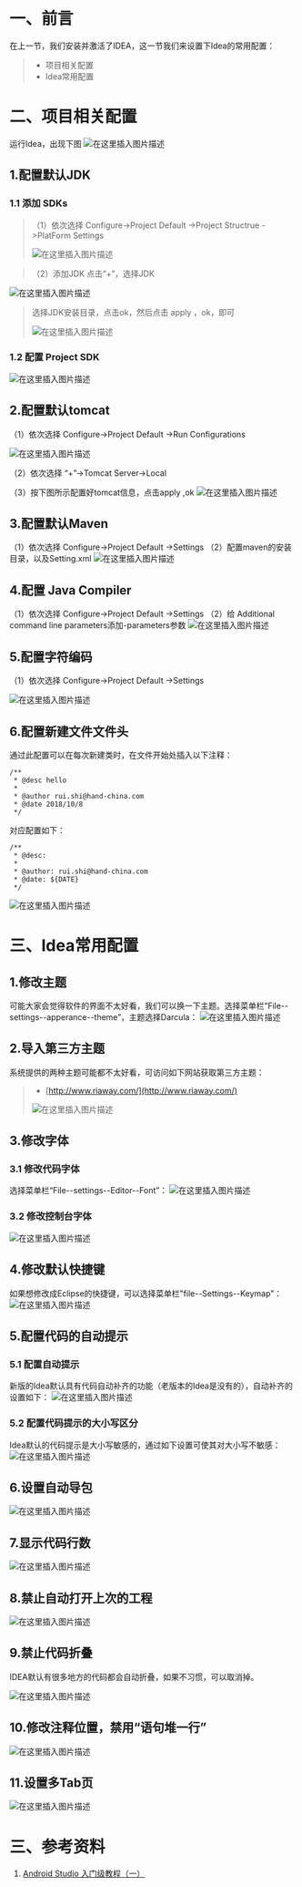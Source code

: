 # 一、前言
在上一节，我们安装并激活了IDEA，这一节我们来设置下Idea的常用配置：
> - 项目相关配置
> - Idea常用配置


# 二、项目相关配置
运行Idea，出现下图
![在这里插入图片描述](https://img-blog.csdn.net/20181008133536362?watermark/2/text/aHR0cHM6Ly9ibG9nLmNzZG4ubmV0L3FxXzI2OTgxMzMz/font/5a6L5L2T/fontsize/400/fill/I0JBQkFCMA==/dissolve/70)

## 1.配置默认JDK
### 1.1 添加 SDKs
>（1）依次选择 Configure->Project Default ->Project Structrue ->PlatForm Settings
>
>![在这里插入图片描述](https://img-blog.csdn.net/20181008133814261?watermark/2/text/aHR0cHM6Ly9ibG9nLmNzZG4ubmV0L3FxXzI2OTgxMzMz/font/5a6L5L2T/fontsize/400/fill/I0JBQkFCMA==/dissolve/70)

>（2）添加JDK
>  点击“+”，选择JDK

![在这里插入图片描述](https://img-blog.csdn.net/20181008133915356?watermark/2/text/aHR0cHM6Ly9ibG9nLmNzZG4ubmV0L3FxXzI2OTgxMzMz/font/5a6L5L2T/fontsize/400/fill/I0JBQkFCMA==/dissolve/70)

> 选择JDK安装目录，点击ok，然后点击 apply ，ok，即可
>
> ![在这里插入图片描述](https://img-blog.csdn.net/20181008135222609?watermark/2/text/aHR0cHM6Ly9ibG9nLmNzZG4ubmV0L3FxXzI2OTgxMzMz/font/5a6L5L2T/fontsize/400/fill/I0JBQkFCMA==/dissolve/70)

###  1.2  配置 Project SDK

![在这里插入图片描述](https://img-blog.csdn.net/20181008140200713?watermark/2/text/aHR0cHM6Ly9ibG9nLmNzZG4ubmV0L3FxXzI2OTgxMzMz/font/5a6L5L2T/fontsize/400/fill/I0JBQkFCMA==/dissolve/70)

## 2.配置默认tomcat
（1）依次选择 Configure->Project Default ->Run Configurations

![在这里插入图片描述](https://img-blog.csdn.net/20181008140330142?watermark/2/text/aHR0cHM6Ly9ibG9nLmNzZG4ubmV0L3FxXzI2OTgxMzMz/font/5a6L5L2T/fontsize/400/fill/I0JBQkFCMA==/dissolve/70)


（2）依次选择 “+”->Tomcat Server->Local

（3）按下图所示配置好tomcat信息，点击apply ,ok
![在这里插入图片描述](https://img-blog.csdn.net/20181008140445267?watermark/2/text/aHR0cHM6Ly9ibG9nLmNzZG4ubmV0L3FxXzI2OTgxMzMz/font/5a6L5L2T/fontsize/400/fill/I0JBQkFCMA==/dissolve/70)

## 3.配置默认Maven
（1）依次选择 Configure->Project Default ->Settings
（2）配置maven的安装目录，以及Setting.xml
![在这里插入图片描述](https://img-blog.csdn.net/2018100814072477?watermark/2/text/aHR0cHM6Ly9ibG9nLmNzZG4ubmV0L3FxXzI2OTgxMzMz/font/5a6L5L2T/fontsize/400/fill/I0JBQkFCMA==/dissolve/70)

## 4.配置 Java Compiler
（1）依次选择 Configure->Project Default ->Settings
（2）给 Additional command line parameters添加-parameters参数
![在这里插入图片描述](https://img-blog.csdn.net/20181008140821394?watermark/2/text/aHR0cHM6Ly9ibG9nLmNzZG4ubmV0L3FxXzI2OTgxMzMz/font/5a6L5L2T/fontsize/400/fill/I0JBQkFCMA==/dissolve/70)

## 5.配置字符编码
（1）依次选择 Configure->Project Default ->Settings

![在这里插入图片描述](https://img-blog.csdn.net/20181008143501363?watermark/2/text/aHR0cHM6Ly9ibG9nLmNzZG4ubmV0L3FxXzI2OTgxMzMz/font/5a6L5L2T/fontsize/400/fill/I0JBQkFCMA==/dissolve/70)

## 6.配置新建文件文件头

通过此配置可以在每次新建类时，在文件开始处插入以下注释：

```
/**
 * @desc hello
 *
 * @author rui.shi@hand-china.com
 * @date 2018/10/8
 */
```

对应配置如下：
```
/**
 * @desc:
 * 
 * @author: rui.shi@hand-china.com
 * @date: ${DATE}
 */
```
![在这里插入图片描述](https://img-blog.csdn.net/20181008153131714?watermark/2/text/aHR0cHM6Ly9ibG9nLmNzZG4ubmV0L3FxXzI2OTgxMzMz/font/5a6L5L2T/fontsize/400/fill/I0JBQkFCMA==/dissolve/70)





# 三、Idea常用配置
## 1.修改主题
可能大家会觉得软件的界面不太好看，我们可以换一下主题。选择菜单栏“File--settings--apperance--theme”，主题选择Darcula：
![在这里插入图片描述](https://img-blog.csdn.net/20181008142949841?watermark/2/text/aHR0cHM6Ly9ibG9nLmNzZG4ubmV0L3FxXzI2OTgxMzMz/font/5a6L5L2T/fontsize/400/fill/I0JBQkFCMA==/dissolve/70)

## 2.导入第三方主题
系统提供的两种主题可能都不太好看，可访问如下网站获取第三方主题：
> - [http://www.riaway.com/](http://www.riaway.com/)
>
> ![在这里插入图片描述](https://img-blog.csdn.net/20181008142422376?watermark/2/text/aHR0cHM6Ly9ibG9nLmNzZG4ubmV0L3FxXzI2OTgxMzMz/font/5a6L5L2T/fontsize/400/fill/I0JBQkFCMA==/dissolve/70)

## 3.修改字体
### 3.1 修改代码字体
选择菜单栏“File--settings--Editor--Font”：
![在这里插入图片描述](https://img-blog.csdn.net/20181008143122695?watermark/2/text/aHR0cHM6Ly9ibG9nLmNzZG4ubmV0L3FxXzI2OTgxMzMz/font/5a6L5L2T/fontsize/400/fill/I0JBQkFCMA==/dissolve/70)

### 3.2 修改控制台字体

![在这里插入图片描述](https://img-blog.csdn.net/20181008143858732?watermark/2/text/aHR0cHM6Ly9ibG9nLmNzZG4ubmV0L3FxXzI2OTgxMzMz/font/5a6L5L2T/fontsize/400/fill/I0JBQkFCMA==/dissolve/70)


## 4.修改默认快捷键
如果想修改成Eclipse的快捷键，可以选择菜单栏"file--Settings--Keymap"：
![在这里插入图片描述](https://img-blog.csdn.net/2018100814412647?watermark/2/text/aHR0cHM6Ly9ibG9nLmNzZG4ubmV0L3FxXzI2OTgxMzMz/font/5a6L5L2T/fontsize/400/fill/I0JBQkFCMA==/dissolve/70)

## 5.配置代码的自动提示
### 5.1 配置自动提示
新版的Idea默认具有代码自动补齐的功能（老版本的Idea是没有的），自动补齐的设置如下：
![在这里插入图片描述](https://img-blog.csdn.net/20181008144736939?watermark/2/text/aHR0cHM6Ly9ibG9nLmNzZG4ubmV0L3FxXzI2OTgxMzMz/font/5a6L5L2T/fontsize/400/fill/I0JBQkFCMA==/dissolve/70)

### 5.2 配置代码提示的大小写区分
Idea默认的代码提示是大小写敏感的，通过如下设置可使其对大小写不敏感：
![在这里插入图片描述](https://img-blog.csdn.net/20181008145419426?watermark/2/text/aHR0cHM6Ly9ibG9nLmNzZG4ubmV0L3FxXzI2OTgxMzMz/font/5a6L5L2T/fontsize/400/fill/I0JBQkFCMA==/dissolve/70)

## 6.设置自动导包
![在这里插入图片描述](https://img-blog.csdn.net/20181008145718706?watermark/2/text/aHR0cHM6Ly9ibG9nLmNzZG4ubmV0L3FxXzI2OTgxMzMz/font/5a6L5L2T/fontsize/400/fill/I0JBQkFCMA==/dissolve/70)

## 7.显示代码行数
![在这里插入图片描述](https://img-blog.csdn.net/20181008145914910?watermark/2/text/aHR0cHM6Ly9ibG9nLmNzZG4ubmV0L3FxXzI2OTgxMzMz/font/5a6L5L2T/fontsize/400/fill/I0JBQkFCMA==/dissolve/70)

## 8.禁止自动打开上次的工程
![在这里插入图片描述](https://img-blog.csdn.net/20181008150042435?watermark/2/text/aHR0cHM6Ly9ibG9nLmNzZG4ubmV0L3FxXzI2OTgxMzMz/font/5a6L5L2T/fontsize/400/fill/I0JBQkFCMA==/dissolve/70)

## 9.禁止代码折叠
IDEA默认有很多地方的代码都会自动折叠，如果不习惯，可以取消掉。

![在这里插入图片描述](https://img-blog.csdn.net/20181008150411537?watermark/2/text/aHR0cHM6Ly9ibG9nLmNzZG4ubmV0L3FxXzI2OTgxMzMz/font/5a6L5L2T/fontsize/400/fill/I0JBQkFCMA==/dissolve/70)

## 10.修改注释位置，禁用“语句堆一行”
![在这里插入图片描述](https://img-blog.csdn.net/20181008150711585?watermark/2/text/aHR0cHM6Ly9ibG9nLmNzZG4ubmV0L3FxXzI2OTgxMzMz/font/5a6L5L2T/fontsize/400/fill/I0JBQkFCMA==/dissolve/70)

## 11.设置多Tab页
![在这里插入图片描述](https://img-blog.csdn.net/20181008154042348?watermark/2/text/aHR0cHM6Ly9ibG9nLmNzZG4ubmV0L3FxXzI2OTgxMzMz/font/5a6L5L2T/fontsize/400/fill/I0JBQkFCMA==/dissolve/70)

# 三、参考资料
1. [Android Studio 入门级教程（一）](http://www.cnblogs.com/abao0/p/6934023.html)